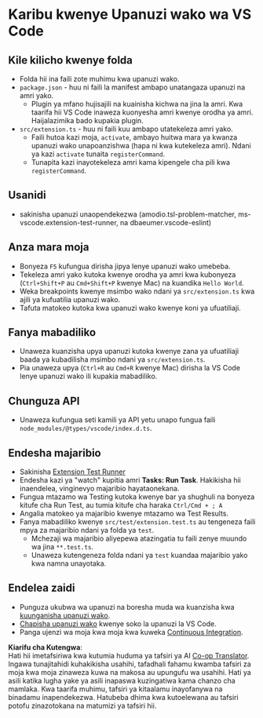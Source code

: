 <!--
CO_OP_TRANSLATOR_METADATA:
{
  "original_hash": "62b2632720dd39ef391d6b60b9b4bfb8",
  "translation_date": "2025-05-09T05:09:44+00:00",
  "source_file": "code/07.Lab/01/Apple/phi3ext/vsc-extension-quickstart.md",
  "language_code": "sw"
}
-->
# Karibu kwenye Upanuzi wako wa VS Code

## Kile kilicho kwenye folda

* Folda hii ina faili zote muhimu kwa upanuzi wako.
* `package.json` - huu ni faili la manifest ambapo unatangaza upanuzi na amri yako.
  * Plugin ya mfano hujisajili na kuainisha kichwa na jina la amri. Kwa taarifa hii VS Code inaweza kuonyesha amri kwenye orodha ya amri. Haijalazimika bado kupakia plugin.
* `src/extension.ts` - huu ni faili kuu ambapo utatekeleza amri yako.
  * Faili hutoa kazi moja, `activate`, ambayo huitwa mara ya kwanza upanuzi wako unapoanzishwa (hapa ni kwa kutekeleza amri). Ndani ya kazi `activate` tunaita `registerCommand`.
  * Tunapita kazi inayotekeleza amri kama kipengele cha pili kwa `registerCommand`.

## Usanidi

* sakinisha upanuzi unaopendekezwa (amodio.tsl-problem-matcher, ms-vscode.extension-test-runner, na dbaeumer.vscode-eslint)

## Anza mara moja

* Bonyeza `F5` kufungua dirisha jipya lenye upanuzi wako umebeba.
* Tekeleza amri yako kutoka kwenye orodha ya amri kwa kubonyeza (`Ctrl+Shift+P` au `Cmd+Shift+P` kwenye Mac) na kuandika `Hello World`.
* Weka breakpoints kwenye msimbo wako ndani ya `src/extension.ts` kwa ajili ya kufuatilia upanuzi wako.
* Tafuta matokeo kutoka kwa upanuzi wako kwenye koni ya ufuatiliaji.

## Fanya mabadiliko

* Unaweza kuanzisha upya upanuzi kutoka kwenye zana ya ufuatiliaji baada ya kubadilisha msimbo ndani ya `src/extension.ts`.
* Pia unaweza upya (`Ctrl+R` au `Cmd+R` kwenye Mac) dirisha la VS Code lenye upanuzi wako ili kupakia mabadiliko.

## Chunguza API

* Unaweza kufungua seti kamili ya API yetu unapo fungua faili `node_modules/@types/vscode/index.d.ts`.

## Endesha majaribio

* Sakinisha [Extension Test Runner](https://marketplace.visualstudio.com/items?itemName=ms-vscode.extension-test-runner)
* Endesha kazi ya "watch" kupitia amri **Tasks: Run Task**. Hakikisha hii inaendelea, vinginevyo majaribio hayataonekana.
* Fungua mtazamo wa Testing kutoka kwenye bar ya shughuli na bonyeza kitufe cha Run Test, au tumia kitufe cha haraka `Ctrl/Cmd + ; A`
* Angalia matokeo ya majaribio kwenye mtazamo wa Test Results.
* Fanya mabadiliko kwenye `src/test/extension.test.ts` au tengeneza faili mpya za majaribio ndani ya folda ya `test`.
  * Mchezaji wa majaribio aliyepewa atazingatia tu faili zenye muundo wa jina `**.test.ts`.
  * Unaweza kutengeneza folda ndani ya `test` kuandaa majaribio yako kwa namna unayotaka.

## Endelea zaidi

* Punguza ukubwa wa upanuzi na boresha muda wa kuanzisha kwa [kuunganisha upanuzi wako](https://code.visualstudio.com/api/working-with-extensions/bundling-extension).
* [Chapisha upanuzi wako](https://code.visualstudio.com/api/working-with-extensions/publishing-extension) kwenye soko la upanuzi la VS Code.
* Panga ujenzi wa moja kwa moja kwa kuweka [Continuous Integration](https://code.visualstudio.com/api/working-with-extensions/continuous-integration).

**Kiarifu cha Kutengwa**:  
Hati hii imetafsiriwa kwa kutumia huduma ya tafsiri ya AI [Co-op Translator](https://github.com/Azure/co-op-translator). Ingawa tunajitahidi kuhakikisha usahihi, tafadhali fahamu kwamba tafsiri za moja kwa moja zinaweza kuwa na makosa au upungufu wa usahihi. Hati ya asili katika lugha yake ya asili inapaswa kuzingatiwa kama chanzo cha mamlaka. Kwa taarifa muhimu, tafsiri ya kitaalamu inayofanywa na binadamu inapendekezwa. Hatubeba dhima kwa kutoelewana au tafsiri potofu zinazotokana na matumizi ya tafsiri hii.